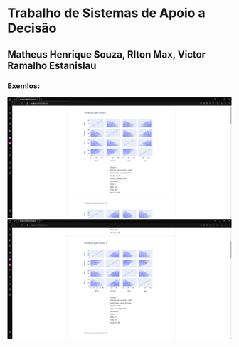 <h1>Trabalho de Sistemas de Apoio a Decisão</h1>

<h2>Matheus Henrique Souza, Rlton Max, Victor Ramalho Estanislau</h2>

<h3>Exemlos:</h3>
<img src="img/c1.png">
<img src="img/c2.png">
